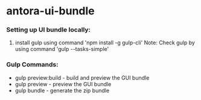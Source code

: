 # antora-ui-bundle

### Setting up UI bundle locally: 
1) install gulp using command 'npm install -g gulp-cli'
Note: Check gulp by using command 'gulp --tasks-simple'

### Gulp Commands:
- gulp preview:build - build and preview the GUI bundle
- gulp preview - preview the GUI bundle
- gulp bundle - generate the zip bundle
